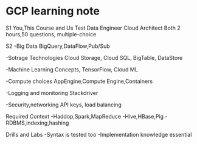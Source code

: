 # GCP learning note
S1 You,This Course and Us
Test
Data Engineer
Cloud Architect
Both 2 hours,50 questions, multiple-choice

S2 
-Big Data
BigQuery,DataFlow,Pub/Sub

-Sotrage Technologies
Cloud Storage, Cloud SQL, BigTable, DataStore

-Machine Learning
Concepts, TensorFlow, Cloud ML

-Compute choices
AppEngine,Compute Engine,Containers

-Logging and monitoring
Stackdriver

-Security,networking
API keys, load balancing

Required Context
-Haddop,Spark,MapReduce
-Hive,HBase,Pig
-RDBMS,indexing,hashing

Drills and Labs
-Syntax is tested too
-Implementation knowledge essential
